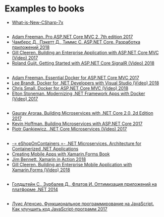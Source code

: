 # Examples to books

- [What-is-New-CSharp-7x](https://github.com/Ky7m/DemoCode)
##
- [Adam Freeman. Pro ASP.NET Core MVC 2, 7th edition 2017](https://github.com/Apress/pro-asp.net-core-mvc-2)
- [Чамберс Д., Пэкетт Д., Тиммс С. ASP.NET Core. Разработка приложений 2018](https://github.com/AspNetMonsters/AlpineSkiHouse)
- [Gill Cleeren. Building an Enterprise Application with ASP.NET Core MVC (Video) 2017](https://github.com/GillCleeren/BethanysPieShop)
- [Roland Guijt. Getting Started with ASP.NET Core SignalR (Video) 2018](https://github.com/RolandGuijt/GettingStartedWithSignalR)
##
- [Adam Freeman. Essential Docker for ASP.NET Core MVC 2017](https://github.com/Apress/esntl-docker-for-asp.net-core-mvc)
- [Lee Brandt. Docker for .NET Developers with Visual Studio (Video) 2018](https://github.com/Perkovsky/Docker-for-.NET-Developers-with-Visual-Studio)
- [Chris Small. Docker for ASP.NET Core MVC (Video) 2018](https://github.com/PacktPublishing/Docker-for-ASP.NET-Core-MVC-)
- [Elton Stoneman. Modernizing .NET Framework Apps with Docker (Video) 2017](https://github.com/sixeyed/ndc-london-2017)
##
- [Gaurav Aroraa. Building Microservices with .NET Core 2.0, 2d Edition 2017](https://github.com/PacktPublishing/Building-Microservices-with-.NET-Core-2.0-Second-Edition)
- [Kevin Hoffman. Building Microservices with ASP.NET Core 2017](https://github.com/microservices-aspnetcore)
- [Piotr Gankiewicz. .NET Core Microservices (Video) 2017](https://github.com/szymczakk/Actio.net)
##
- [-= eShopOnContainers =- .NET Microservices. Architecture for Containerized .NET Applications](https://github.com/dotnet-architecture/eShopOnContainers)
- [Creating Mobile Apps with Xamarin.Forms Book](https://github.com/xamarin/xamarin-forms-book-samples)
- [Jim Bennett. Xamarin in Action 2018](https://www.manning.com/books/xamarin-in-action)
- [Gill Cleeren. Building an Enterprise Mobile Application with Xamarin.Forms (Video) 2018](https://github.com/GillCleeren/BethanysPieShopMobile)
##
- [Голдштейн С., Зурбалев Д., Флатов И. Оптимизация приложений на платформе .NET 2014](https://github.com/Apress/pro-.net-perf)
##
- [Луис Атенсио. Функциональное программирование на JavaScript. Как улучшить код JavaScript-программ 2017](https://github.com/luijar/functional-programming-js)
